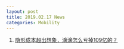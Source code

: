 ```yaml
---
layout: post
title: 2019.02.17 News
categories: Mobility
---
```


1. [隐形成本超出想象，滴滴怎么亏掉109亿的？](https://36kr.com/p/5177647.html)

    